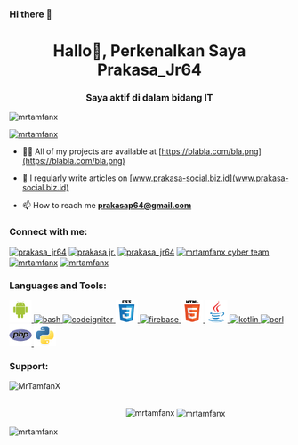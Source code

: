 ### Hi there 👋

<!--
**MrTamfanX/MrTamfanX** is a ✨ _special_ ✨ repository because its `README.md` (this file) appears on your GitHub profile.

Here are some ideas to get you started:

- 🔭 I’m currently working on ...
- 🌱 I’m currently learning ...
- 👯 I’m looking to collaborate on ...
- 🤔 I’m looking for help with ...
- 💬 Ask me about ...
- 📫 How to reach me: ...
- 😄 Pronouns: ...
- ⚡ Fun fact: ...
-->
<h1 align="center">Hallo🤝, Perkenalkan Saya Prakasa_Jr64</h1>
<h3 align="center">Saya aktif di dalam bidang IT</h3>

<p align="left"> <img src="https://komarev.com/ghpvc/?username=mrtamfanx&label=Profile%20views&color=0e75b6&style=flat" alt="mrtamfanx" /> </p>

<p align="left"> <a href="https://github.com/ryo-ma/github-profile-trophy"><img src="https://github-profile-trophy.vercel.app/?username=mrtamfanx" alt="mrtamfanx" /></a> </p>

- 👨‍💻 All of my projects are available at [https://blabla.com/bla.png](https://blabla.com/bla.png)

- 📝 I regularly write articles on [www.prakasa-social.biz.id](www.prakasa-social.biz.id)

- 📫 How to reach me **prakasap64@gmail.com**

<h3 align="left">Connect with me:</h3>
<p align="left">
<a href="https://stackoverflow.com/users/prakasa_jr64" target="blank"><img align="center" src="https://cdn.jsdelivr.net/npm/simple-icons@3.0.1/icons/stackoverflow.svg" alt="prakasa_jr64" height="30" width="40" /></a>
<a href="https://fb.com/prakasa jr." target="blank"><img align="center" src="https://cdn.jsdelivr.net/npm/simple-icons@3.0.1/icons/facebook.svg" alt="prakasa jr." height="30" width="40" /></a>
<a href="https://instagram.com/prakasa_jr64" target="blank"><img align="center" src="https://cdn.jsdelivr.net/npm/simple-icons@3.0.1/icons/instagram.svg" alt="prakasa_jr64" height="30" width="40" /></a>
<a href="https://www.youtube.com/c/mrtamfanx cyber team" target="blank"><img align="center" src="https://cdn.jsdelivr.net/npm/simple-icons@3.0.1/icons/youtube.svg" alt="mrtamfanx cyber team" height="30" width="40" /></a>
<a href="https://www.hackerrank.com/mrtamfanx" target="blank"><img align="center" src="https://cdn.jsdelivr.net/npm/simple-icons@3.0.1/icons/hackerrank.svg" alt="mrtamfanx" height="30" width="40" /></a>
<a href="https://www.topcoder.com/members/mrtamfanx" target="blank"><img align="center" src="https://cdn.jsdelivr.net/npm/simple-icons@3.0.1/icons/topcoder.svg" alt="mrtamfanx" height="30" width="40" /></a>
</p>

<h3 align="left">Languages and Tools:</h3>
<p align="left"> <a href="https://developer.android.com" target="_blank"> <img src="https://raw.githubusercontent.com/devicons/devicon/master/icons/android/android-original-wordmark.svg" alt="android" width="40" height="40"/> </a> <a href="https://www.gnu.org/software/bash/" target="_blank"> <img src="https://www.vectorlogo.zone/logos/gnu_bash/gnu_bash-icon.svg" alt="bash" width="40" height="40"/> </a> <a href="https://codeigniter.com" target="_blank"> <img src="https://cdn.worldvectorlogo.com/logos/codeigniter.svg" alt="codeigniter" width="40" height="40"/> </a> <a href="https://www.w3schools.com/css/" target="_blank"> <img src="https://raw.githubusercontent.com/devicons/devicon/master/icons/css3/css3-original-wordmark.svg" alt="css3" width="40" height="40"/> </a> <a href="https://firebase.google.com/" target="_blank"> <img src="https://www.vectorlogo.zone/logos/firebase/firebase-icon.svg" alt="firebase" width="40" height="40"/> </a> <a href="https://www.w3.org/html/" target="_blank"> <img src="https://raw.githubusercontent.com/devicons/devicon/master/icons/html5/html5-original-wordmark.svg" alt="html5" width="40" height="40"/> </a> <a href="https://www.java.com" target="_blank"> <img src="https://raw.githubusercontent.com/devicons/devicon/master/icons/java/java-original.svg" alt="java" width="40" height="40"/> </a> <a href="https://kotlinlang.org" target="_blank"> <img src="https://www.vectorlogo.zone/logos/kotlinlang/kotlinlang-icon.svg" alt="kotlin" width="40" height="40"/> </a> <a href="https://www.perl.org/" target="_blank"> <img src="https://api.iconify.design/logos-perl.svg" alt="perl" width="40" height="40"/> </a> <a href="https://www.php.net" target="_blank"> <img src="https://raw.githubusercontent.com/devicons/devicon/master/icons/php/php-original.svg" alt="php" width="40" height="40"/> </a> <a href="https://www.python.org" target="_blank"> <img src="https://raw.githubusercontent.com/devicons/devicon/master/icons/python/python-original.svg" alt="python" width="40" height="40"/> </a> </p>

<h3 align="left">Support:</h3>
<p><a href="https://www.buymeacoffee.com/MrTamfanX"> <img align="left" src="https://cdn.buymeacoffee.com/buttons/v2/default-yellow.png" height="50" width="210" alt="MrTamfanX" /></a></p><br><br>

<p><img align="left" src="https://github-readme-stats.vercel.app/api/top-langs?username=mrtamfanx&show_icons=true&locale=en&layout=compact" alt="mrtamfanx" /></p>

<p>&nbsp;<img align="center" src="https://github-readme-stats.vercel.app/api?username=mrtamfanx&show_icons=true&locale=en" alt="mrtamfanx" /></p>

<p><img align="center" src="https://github-readme-streak-stats.herokuapp.com/?user=mrtamfanx&" alt="mrtamfanx" /></p>
